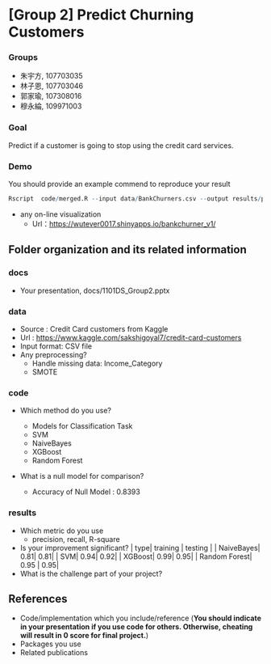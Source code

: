 # [Group 2] Predict Churning Customers

### Groups
* 朱宇方, 107703035
* 林子恩, 107703046 
* 郭家瑜, 107308016
* 穆永綸, 109971003

### Goal
Predict if a customer is going to stop using the credit card services.

### Demo 
You should provide an example commend to reproduce your result
```R
Rscript  code/merged.R --input data/BankChurners.csv --output results/performance.csv

```
* any on-line visualization
  * Url：https://wutever0017.shinyapps.io/bankchurner_v1/
## Folder organization and its related information

### docs
* Your presentation, docs/1101DS_Group2.pptx

### data

* Source : Credit Card customers from Kaggle
* Url : https://www.kaggle.com/sakshigoyal7/credit-card-customers
* Input format: CSV file
* Any preprocessing?
  * Handle missing data: Income_Category
  * SMOTE

### code

* Which method do you use?
  * Models for Classification Task
  * SVM
  * NaiveBayes
  * XGBoost
  * Random Forest
  
* What is a null model for comparison?
  * Accuracy of Null Model : 0.8393

### results

* Which metric do you use 
  * precision, recall, R-square
* Is your improvement significant?
| type| training | testing |
| NaiveBayes| 0.81| 0.81| 
| SVM| 0.94| 0.92| 
| XGBoost| 0.99| 0.95| 
| Random Forest| 0.95 | 0.95| 
* What is the challenge part of your project?

## References
* Code/implementation which you include/reference (__You should indicate in your presentation if you use code for others. Otherwise, cheating will result in 0 score for final project.__)
* Packages you use
* Related publications
